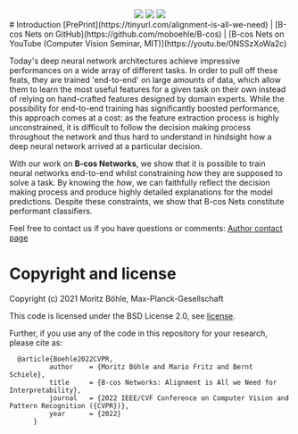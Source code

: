 <div style="margin-left:auto; margin-right:auto; padding:0; text-align:center">
  <img class="intro_gifs"  src="media/gifs/lorikeet.gif?raw=true"/>
  <img class="intro_gifs"  src="media/gifs/drake.gif?raw=true"/>
  <img class="intro_gifs"  src="media/gifs/zebra.gif?raw=true"/>
</div>
# Introduction
[PrePrint](https://tinyurl.com/alignment-is-all-we-need)  |  [B-cos Nets on GitHub](https://github.com/moboehle/B-cos) 
| [B-cos Nets on YouTube (Computer Vision Seminar, MIT)](https://youtu.be/0NSSzXoWa2c) 


Today's deep neural network architectures achieve impressive performances on a wide array of different tasks.
In order to pull off these feats, they are trained 'end-to-end' on large amounts of data, which allow them 
to learn the most useful features for a given task on their own
instead of relying on hand-crafted features designed by domain experts.
While the possibility for end-to-end training has significantly boosted performance, this approach comes at a cost: 
    as the feature extraction process is highly unconstrained, 
    it is difficult to follow the decision making process throughout the network and thus hard
    to understand in hindsight how a deep neural network arrived at a particular decision.

With our work on **B-cos Networks**, we show that it is possible to train neural networks
end-to-end whilst constraining _how_ they are supposed to solve a task. By knowing the _how_, we can faithfully reflect
the decision making process and produce highly detailed explanations for the model predictions.
Despite these constraints, we show that B-cos Nets constitute performant classifiers. 

Feel free to contact us if you have questions or comments: [Author contact page](https://www.mpi-inf.mpg.de/departments/computer-vision-and-machine-learning/people/moritz-boehle)

# Copyright and license
Copyright (c) 2021 Moritz Böhle, Max-Planck-Gesellschaft

This code is licensed under the BSD License 2.0, see [license](LICENSE).

Further, if you use any of the code in this repository for your research, please cite as:
```
  @article{Boehle2022CVPR,
          author    = {Moritz Böhle and Mario Fritz and Bernt Schiele},
          title     = {B-cos Networks: Alignment is All we Need for Interpretability},
          journal   = {2022 IEEE/CVF Conference on Computer Vision and Pattern Recognition ({CVPR})},
          year      = {2022}
      }
```

